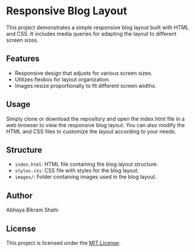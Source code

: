 # Responsive Blog Layout

This project demonstrates a simple responsive blog layout built with HTML and CSS. It includes media queries for adapting the layout to different screen sizes.

## Features

- Responsive design that adjusts for various screen sizes.
- Utilizes flexbox for layout organization.
- Images resize proportionally to fit different screen widths.

## Usage

Simply clone or download the repository and open the index.html file in a web browser to view the responsive blog layout. You can also modify the HTML and CSS files to customize the layout according to your needs.

## Structure

- `index.html`: HTML file containing the blog layout structure.
- `styles.css`: CSS file with styles for the blog layout.
- `images/`: Folder containing images used in the blog layout.

## Author

Abhaya Bikram Shahi

## License

This project is licensed under the [MIT License](LICENSE).
